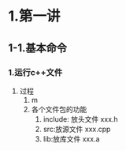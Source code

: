 # 1.第一讲
## 1-1.基本命令
### 1.运行c++文件
1. 过程
   1. m
   2. 各个文件包的功能
      1. include: 放头文件 xxx.h
      2. src:放源文件 xxx.cpp
      3. lib:放库文件 xxx.a